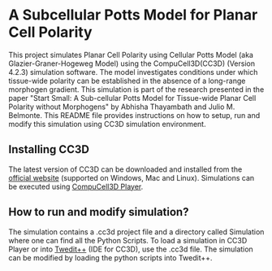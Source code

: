 # A Subcellular Potts Model for Planar Cell Polarity 
This project simulates Planar Cell Polarity using Cellular Potts Model (aka Glazier-Graner-Hogeweg Model) using the CompuCell3D(CC3D) (Version 4.2.3) simulation software. The model investigates conditions under which tissue-wide polarity can be established in the absence of a long-range morphogen gradient. This simulation is part of the research presented in the paper "Start Small: A Sub-cellular Potts Model for Tissue-wide Planar Cell Polarity without Morphogens" by Abhisha Thayambath and Julio M. Belmonte. This README file provides instructions on how to setup, run and modify this simulation using CC3D simulation environment.

## Installing CC3D
The latest version of CC3D can be downloaded and installed from the [official website](https://compucell3d.org/) (supported on Windows, Mac and Linux). Simulations can be executed using [CompuCell3D Player](https://github.com/CompuCell3D/cc3d-player5/tree/master).

## How to run and modify simulation?
The simulation contains a .cc3d project file and a directory called Simulation where one can find all the Python Scripts. To load a simulation in CC3D Player or into [Twedit++](https://github.com/CompuCell3D/cc3d-twedit5/tree/master) (IDE for CC3D), use the .cc3d file. The simulation can be modified by loading the python scripts into Twedit++.
